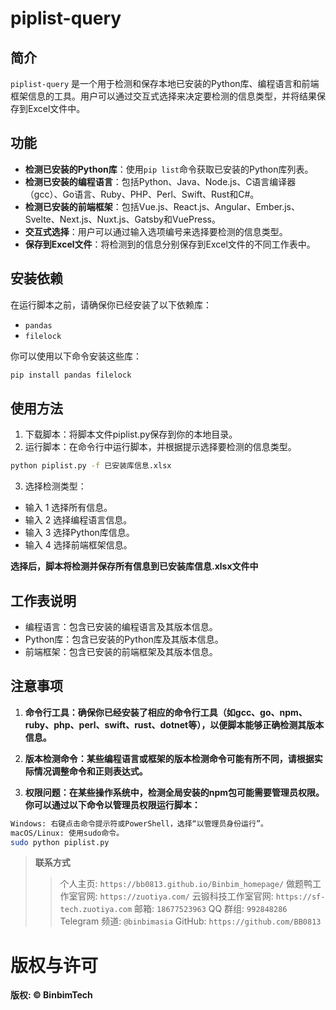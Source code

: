 # piplist-query

## 简介
`piplist-query` 是一个用于检测和保存本地已安装的Python库、编程语言和前端框架信息的工具。用户可以通过交互式选择来决定要检测的信息类型，并将结果保存到Excel文件中。

## 功能
- **检测已安装的Python库**：使用`pip list`命令获取已安装的Python库列表。
- **检测已安装的编程语言**：包括Python、Java、Node.js、C语言编译器（gcc）、Go语言、Ruby、PHP、Perl、Swift、Rust和C#。
- **检测已安装的前端框架**：包括Vue.js、React.js、Angular、Ember.js、Svelte、Next.js、Nuxt.js、Gatsby和VuePress。
- **交互式选择**：用户可以通过输入选项编号来选择要检测的信息类型。
- **保存到Excel文件**：将检测到的信息分别保存到Excel文件的不同工作表中。

## 安装依赖
在运行脚本之前，请确保你已经安装了以下依赖库：
- `pandas`
- `filelock`

你可以使用以下命令安装这些库：
```bash
pip install pandas filelock
```

## 使用方法
1. 下载脚本：将脚本文件piplist.py保存到你的本地目录。
2. 运行脚本：在命令行中运行脚本，并根据提示选择要检测的信息类型。
```bash
python piplist.py -f 已安装库信息.xlsx
```
3. 选择检测类型：
- 输入 1 选择所有信息。
- 输入 2 选择编程语言信息。
- 输入 3 选择Python库信息。
- 输入 4 选择前端框架信息。

**选择后，脚本将检测并保存所有信息到已安装库信息.xlsx文件中**

## 工作表说明
- 编程语言：包含已安装的编程语言及其版本信息。
- Python库：包含已安装的Python库及其版本信息。
- 前端框架：包含已安装的前端框架及其版本信息。

## 注意事项
1. **命令行工具：确保你已经安装了相应的命令行工具（如gcc、go、npm、ruby、php、perl、swift、rust、dotnet等），以便脚本能够正确检测其版本信息。**

2. **版本检测命令：某些编程语言或框架的版本检测命令可能有所不同，请根据实际情况调整命令和正则表达式。**

3. **权限问题：在某些操作系统中，检测全局安装的npm包可能需要管理员权限。你可以通过以下命令以管理员权限运行脚本：**
```bash
Windows: 右键点击命令提示符或PowerShell，选择“以管理员身份运行”。
macOS/Linux: 使用sudo命令。
sudo python piplist.py
```

> **联系方式**
>> 个人主页: `https://bb0813.github.io/Binbim_homepage/`
>> 做题鸭工作室官网: `https://zuotiya.com/`
>> 云锻科技工作室官网: `https://sf-tech.zuotiya.com`
>> 邮箱: `18677523963`
>> QQ 群组: `992848286`
>> Telegram 频道: `@binbimasia`
>> GitHub: `https://github.com/BB0813`

# 版权与许可
**版权: © BinbimTech**
